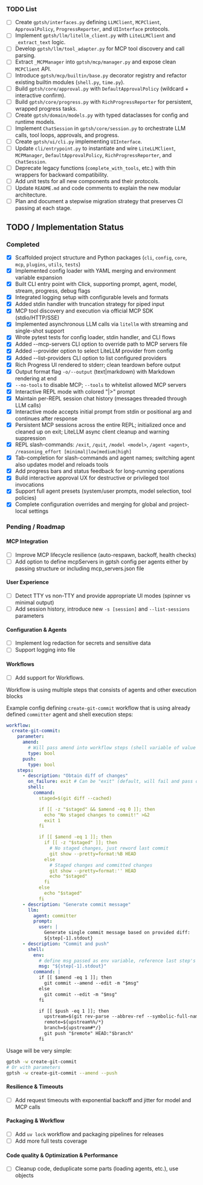 ### TODO List

- [ ] Create `gptsh/interfaces.py` defining `LLMClient`, `MCPClient`, `ApprovalPolicy`, `ProgressReporter`, and `UIInterface` protocols.  
- [ ] Implement `gptsh/llm/litellm_client.py` with `LiteLLMClient` and `_extract_text` logic.  
- [ ] Develop `gptsh/llm/tool_adapter.py` for MCP tool discovery and call parsing.  
- [ ] Extract `_MCPManager` into `gptsh/mcp/manager.py` and expose clean `MCPClient` API.  
- [ ] Introduce `gptsh/mcp/builtin/base.py` decorator registry and refactor existing builtin modules (`shell.py`, `time.py`).  
- [ ] Build `gptsh/core/approval.py` with `DefaultApprovalPolicy` (wildcard + interactive confirm).  
- [ ] Build `gptsh/core/progress.py` with `RichProgressReporter` for persistent, wrapped progress tasks.  
- [ ] Create `gptsh/domain/models.py` with typed dataclasses for config and runtime models.  
- [ ] Implement `ChatSession` in `gptsh/core/session.py` to orchestrate LLM calls, tool loops, approvals, and progress.  
- [ ] Create `gptsh/ui/cli.py` implementing `UIInterface`.  
- [ ] Update `cli/entrypoint.py` to instantiate and wire `LiteLLMClient`, `MCPManager`, `DefaultApprovalPolicy`, `RichProgressReporter`, and `ChatSession`.  
- [ ] Deprecate legacy functions (`complete_with_tools`, etc.) with thin wrappers for backward compatibility.  
- [ ] Add unit tests for all new components and their protocols.  
- [ ] Update `README.md` and code comments to explain the new modular architecture.  
- [ ] Plan and document a stepwise migration strategy that preserves CI passing at each stage.

## TODO / Implementation Status

### Completed
- [x] Scaffolded project structure and Python packages (`cli`, `config`, `core`, `mcp`, `plugins`, `utils`, `tests`)
- [x] Implemented config loader with YAML merging and environment variable expansion
- [x] Built CLI entry point with Click, supporting prompt, agent, model, stream, progress, debug flags
- [x] Integrated logging setup with configurable levels and formats
- [x] Added stdin handler with truncation strategy for piped input
- [x] MCP tool discovery and execution via official MCP SDK (stdio/HTTP/SSE)
- [x] Implemented asynchronous LLM calls via `litellm` with streaming and single-shot support
- [x] Wrote pytest tests for config loader, stdin handler, and CLI flows
- [x] Added --mcp-servers CLI option to override path to MCP servers file
- [x] Added --provider option to select LiteLLM provider from config
- [x] Added --list-providers CLI option to list configured providers
- [x] Rich Progress UI rendered to stderr; clean teardown before output
- [x] Output format flag `-o/--output` (text|markdown) with Markdown rendering at end
- [x] `--no-tools` to disable MCP; `--tools` to whitelist allowed MCP servers
- [x] Interactive REPL mode with colored "<agent>|<model>>" prompt
- [x] Maintain per-REPL session chat history (messages threaded through LLM calls)
- [x] Interactive mode accepts initial prompt from stdin or positional arg and continues after response
- [x] Persistent MCP sessions across the entire REPL; initialized once and cleaned up on exit; LiteLLM async client cleanup and warning suppression
- [x] REPL slash-commands: `/exit`, `/quit`, `/model <model>`, `/agent <agent>`, `/reasoning_effort [minimal|low|medium|high]`
- [x] Tab-completion for slash-commands and agent names; switching agent also updates model and reloads tools
- [x] Add progress bars and status feedback for long-running operations
- [x] Build interactive approval UX for destructive or privileged tool invocations
- [x] Support full agent presets (system/user prompts, model selection, tool policies)
- [x] Complete configuration overrides and merging for global and project-local settings

### Pending / Roadmap

#### MCP Integration
- [ ] Improve MCP lifecycle resilience (auto-respawn, backoff, health checks)
- [ ] Add option to define mcpServers in gptsh config per agents either by passing structure or including mcp_servers.json file

#### User Experience
- [ ] Detect TTY vs non-TTY and provide appropriate UI modes (spinner vs minimal output)
- [ ] Add session history, introduce new `-s [session]` and `--list-sessions` parameters

#### Configuration & Agents
- [ ] Implement log redaction for secrets and sensitive data
- [ ] Support logging into file

#### Workflows
- [ ] Add support for Workflows.

Workflow is using multiple steps that consists of agents and other execution blocks

Example config defining `create-git-commit` workflow that is using already defined `committer` agent and shell execution steps:

```yaml
workflow:
  create-git-commit:
    parameter:
      amend:
        # Will pass amend into workflow steps (shell variable of value 0/1 and into LLM step as user message)
        type: bool
      push:
        type: bool
    steps:
      - description: "Obtain diff of changes"
        on_failure: exit # Can be "exit" (default, will fail and pass output and exitcode) or "continue"
        shell:
          command:
            staged=$(git diff --cached)

            if [[ -z "$staged" && $amend -eq 0 ]]; then
              echo "No staged changes to commit!" >&2
              exit 1
            fi

            if [[ $amend -eq 1 ]]; then
              if [[ -z "$staged" ]]; then
                # No staged changes, just reword last commit
                git show --pretty=format:%B HEAD
              else
                # Staged changes and committed changes
                git show --pretty=format:'' HEAD
                echo "$staged"
              fi
            else
              echo "$staged"
            fi
      - description: "Generate commit message"
        llm:
          agent: committer
          prompt:
            user: |
              Generate single commit message based on provided diff:
              ${step[-1].stdout}
      - description: "Commit and push"
        shell:
          env:
            # define msg passed as env variable, reference last step's stdout.
            msg: "${step[-1].stdout}"
          command: |
            if [[ $amend -eq 1 ]]; then
              git commit --amend --edit -m "$msg"
            else
              git commit --edit -m "$msg"
            fi

            if [[ $push -eq 1 ]]; then
              upstream=$(git rev-parse --abbrev-ref --symbolic-full-name @{u})
              remote=${upstream%%/*}
              branch=${upstream#*/}
              git push "$remote" HEAD:"$branch"
            fi
```

Usage will be very simple:
```sh
gptsh -w create-git-commit
# Or with parameters
gptsh -w create-git-commit --amend --push
```

#### Resilience & Timeouts
- [ ] Add request timeouts with exponential backoff and jitter for model and MCP calls

#### Packaging & Workflow
- [ ] Add `uv lock` workflow and packaging pipelines for releases
- [ ] Add more full tests coverage

#### Code quality & Optimization & Performance
- [ ] Cleanup code, deduplicate some parts (loading agents, etc.), use objects
